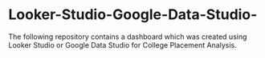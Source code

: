 # Looker-Studio-Google-Data-Studio-
The following repository contains a dashboard which was created using Looker Studio or Google Data Studio for College Placement Analysis.
